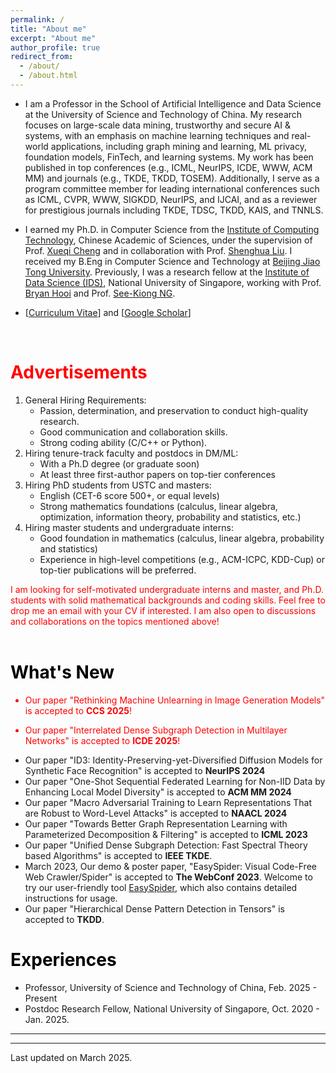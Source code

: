 ```yaml
---
permalink: /
title: "About me"
excerpt: "About me"
author_profile: true
redirect_from:
  - /about/
  - /about.html
---
```



<!-- <p align="center">
  <img src="https://wenchieh.github.io/files/wenchieh_img.jpg?raw=true" alt="Photo" style="width: 450px;"/>
</p> -->


* I am a Professor in the School of Artificial Intelligence and Data Science at the University of Science and Technology of China. My research focuses on large-scale data mining, trustworthy and secure AI & systems, with an emphasis on machine learning techniques and real-world applications, including graph mining and learning, ML privacy, foundation models, FinTech, and learning systems. My work has been published in top conferences (e.g., ICML, NeurIPS, ICDE, WWW, ACM MM) and journals (e.g., TKDE, TKDD, TOSEM). Additionally, I serve as a program committee member for leading international conferences such as ICML, CVPR, WWW, SIGKDD, NeurIPS, and IJCAI, and as a reviewer for prestigious journals including TKDE, TDSC, TKDD, KAIS, and TNNLS.


<!--
* I am a Research Fellow in the [Institute of Data Science (IDS)](https://ids.nus.edu.sg/) in National University of Singapore working with Prof. [Bryan Hooi](https://bhooi.github.io/) and Prof. [See-Kiong NG](https://www.comp.nus.edu.sg/~ngsk/).  
-->

* I earned my Ph.D. in Computer Science from the [Institute of Computing Technology](http://www.ict.ac.cn/), Chinese Academic of Sciences, under the supervision of Prof. [Xueqi Cheng](http://www.bigdatalab.ac.cn/~cxq/) and in collaboration with Prof. [Shenghua Liu](https://shenghua-liu.github.io/).
I received my B.Eng in Computer Science and Technology at [Beijing Jiao Tong University](http://www.bjtu.edu.cn/).
Previously, I was a research fellow at the [Institute of Data Science (IDS)](https://ids.nus.edu.sg/), National University of Singapore, working with Prof. [Bryan Hooi](https://bhooi.github.io/) and Prof. [See-Kiong NG](https://www.comp.nus.edu.sg/~ngsk/).

* [[Curriculum Vitae](http://wenchieh.github.io/files/pdf/wenchieh_cv.pdf)] and [[Google Scholar](https://scholar.google.com/citations?user=EV1kntYAAAAJ&hl=en)]


<!-- I am on job market this year, please find my CV and research statement using the links above. 
* My research interests include data mining, large-scale graph mining, anomaly detection, machine learning, and social network analysis.
-->


<!-- 
<br>

My research interests include:
* Depp Learning & Machine Learning
* Trustworthy & Safe AI
* Foundation model
* Large-scale graph mining & Data mining
* Anomaly detection 
* Social network analysis
-->
<br>



# <span style="color:red">Advertisements</span>
1. General Hiring Requirements:
    - Passion, determination, and preservation to conduct high-quality research.
    - Good communication and collaboration skills.
    - Strong coding ability (C/C++ or Python).
2. Hiring tenure-track faculty and postdocs in DM/ML:
    - With a Ph.D degree (or graduate soon)
    - At least three first-author papers on top-tier conferences
3. Hiring PhD students from USTC and masters:
    - English (CET-6 score 500+, or equal levels)
    - Strong mathematics foundations (calculus, linear algebra, optimization, information theory,  probability and statistics, etc.)
4. Hiring master students and undergraduate interns:
    - Good foundation in mathematics (calculus, linear algebra, probability and statistics)
    - Experience in high-level competitions (e.g., ACM-ICPC, KDD-Cup) or top-tier publications will be preferred.

<span style="color:red">
I am looking for self-motivated undergraduate interns and master, and Ph.D. students with solid mathematical backgrounds and coding skills. Feel free to drop me an email with your CV if interested. I am also open to discussions and collaborations on the topics mentioned above!
</span>



<br>
<br>


# <span style="color:black">What's New</span>
<span style="color:red">
  
* Our paper "Rethinking Machine Unlearning in Image Generation Models" is accepted to **CCS 2025**!

* Our paper "Interrelated Dense Subgraph Detection in Multilayer Networks" is accepted to **ICDE 2025**!
</span>

* Our paper "ID3: Identity-Preserving-yet-Diversified Diffusion Models for Synthetic Face Recognition" is accepted to **NeurIPS 2024**
* Our paper "One-Shot Sequential Federated Learning for Non-IID Data by Enhancing Local Model Diversity" is accepted to **ACM MM 2024**
* Our paper "Macro Adversarial Training to Learn Representations That are Robust to Word-Level Attacks" is accepted to **NAACL 2024**
* Our paper "Towards Better Graph Representation Learning with Parameterized Decomposition & Filtering" is accepted to **ICML 2023**
* Our paper "Unified Dense Subgraph Detection: Fast Spectral Theory based Algorithms" is accepted to **IEEE TKDE**.
* March 2023, Our demo & poster paper, "EasySpider: Visual Code-Free Web Crawler/Spider" is accepted to **The WebConf 2023**. Welcome to try our user-friendly tool [EasySpider](https://github.com/NaiboWang/EasySpider), which also contains detailed instructions for usage.
* Our paper "Hierarchical Dense Pattern Detection in Tensors" is accepted to **TKDD**.

<!---
* Our paper "Birds of a Feather Trust Together: Knowing When to Trust a Classifier via Adaptive Neighborhood Aggregation" is accepted to **TMLR**.
* October 2021, Our paper "MonLAD: Money Laundering Agents Detection in Transaction Streams" is accepted to **WSDM 2022**.
* August 2021, Our paper "AdaRNN: Adaptive Learning and Forecasting of Time Series" is accepted to **CIKM 2022**.
* November 2020 - Now, I am joining the IDS NUS as a research fellow.
* September 14 - September 18, 2020. I attend the ECML PKDD 2020 virtual conference.
* August 29, 2020, Our paper "SpecGreedy: Unified Dense Subgraph Detection" has been selected as the **Best Student DM paper award** for ECML-PKDD 2020.

* <span style="color:red">Call for papers</span>: 
    [Advances in Transfer Learning: Theory, Algorithms, and Applications](https://www.frontiersin.org/research-topics/21133/advances-in-transfer-learning-theory-algorithms-and-applications)
* August 20, 2020, One paper was accepted to _Future Generation Computer Systems_.
* June 5, 2020. One paper was accepted to ECML-PKDD 2020.
* November 8 - November 11, 2019. I attended the ICDM 2019 held in Beijing, China.
* September 15 - September 21, 2019. I attended the ECMLPKDD 2019 held in Würzburg, Germany.
* June 8, 2019. One paper has been accepted to ECML-PKDD 2019.
* April 13 - April 19, 2019. I attended the 23rd Pacific-Asia Conference on Knowledge Discovery and Data Mining held in Macau, China.
* December 14, 2018. Two papers were accepted to PAKDD 209.
* July, 1, 2018. One paper accepted to ACM Multi medium 2018
* August 17, 2017. One paper was accepted to ICDM 2017.
-->




# <span style="color:black">Experiences</span>
* Professor, University of Science and Technology of China, Feb. 2025 - Present
* Postdoc Research Fellow, National University of Singapore, Oct. 2020 - Jan. 2025.




----

<!-- <script type="text/javascript" src="//rf.revolvermaps.com/0/0/8.js?i=5mft7l6rlqh&amp;m=0&amp;c=ff0000&amp;cr1=ffffff&amp;f=arial&amp;l=33" async="async"></script> -->

<script type='text/javascript' id='clustrmaps' src='//cdn.clustrmaps.com/map_v2.js?cl=ffffff&w=270&t=m&d=X13UXXGs-cdyBrZUOxRs5YyuLvbguC-puXNj3xUKjMs&co=2d78ad&cmo=3acc3a&cmn=ff5353&ct=ffffff'></script>
<!-- <script type="text/javascript" id="clustrmaps" src="//clustrmaps.com/map_v2.js?d=X13UXXGs-cdyBrZUOxRs5YyuLvbguC-puXNj3xUKjMs&cl=ffffff&w=a"></script> -->


----

Last updated on March 2025.
